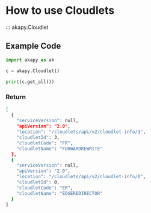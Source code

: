# How to use Cloudlets

::: akapy.Cloudlet

## Example Code

```python
import akapy as ak

c = akapy.Cloudlet()

print(c.get_all())
```

### Return

```sh
[
  {
    "serviceVersion": null,
    "apiVersion": "2.0",
    "location": "/cloudlets/api/v2/cloudlet-info/3",
    "cloudletId": 3,
    "cloudletCode": "FR",
    "cloudletName": "FORWARDREWRITE"
  },
  {
    "serviceVersion": null,
    "apiVersion": "2.0",
    "location": "/cloudlets/api/v2/cloudlet-info/0",
    "cloudletId": 0,
    "cloudletCode": "ER",
    "cloudletName": "EDGEREDIRECTOR"
  }
]
```